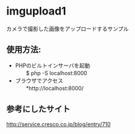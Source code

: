 # imgupload1
カメラで撮影した画像をアップロードするサンプル

## 使用方法:
* PHPのビルトインサーバを起動  
　　$ php -S localhost:8000
* ブラウザでアクセス  
　　*http://localhost:8000/

## 参考にしたサイト
http://service.cresco.co.jp/blog/entry/710
